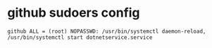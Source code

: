 # github sudoers config
```
github ALL = (root) NOPASSWD: /usr/bin/systemctl daemon-reload, /usr/bin/systemctl start dotnetservice.service
```